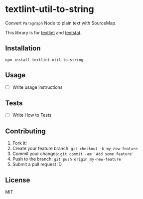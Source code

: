 # textlint-util-to-string

Convert `Paragraph` Node to plain text with SourceMap.

This library is for [textlint](https://github.com/textlint/textlint "textlint") and [textstat](https://github.com/azu/textstat "textstat").

## Installation

    npm install textlint-util-to-string


## Usage

- [ ] Write usage instructions

## Tests

- [ ] Write How to Tests

## Contributing

1. Fork it!
2. Create your feature branch: `git checkout -b my-new-feature`
3. Commit your changes: `git commit -am 'Add some feature'`
4. Push to the branch: `git push origin my-new-feature`
5. Submit a pull request :D

## License

MIT